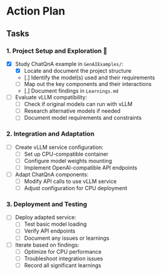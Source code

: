 # Action Plan

## Tasks

### 1. Project Setup and Exploration 🔄

- [x] Study ChatQnA example in `GenAIExamples/`:
    - [x] Locate and document the project structure
    - [.] Identify the model(s) used and their requirements
    - [ ] Map out the key components and their interactions
    - [.] Document findings in `Learnings.md`
- [ ] Evaluate vLLM compatibility:
    - [ ] Check if original models can run with vLLM
    - [ ] Research alternative models if needed
    - [ ] Document model requirements and constraints

### 2. Integration and Adaptation

- [ ] Create vLLM service configuration:
    - [ ] Set up CPU-compatible container
    - [ ] Configure model weights mounting
    - [ ] Implement OpenAI-compatible API endpoints
- [ ] Adapt ChatQnA components:
    - [ ] Modify API calls to use vLLM service
    - [ ] Adjust configuration for CPU deployment

### 3. Deployment and Testing

- [ ] Deploy adapted service:
    - [ ] Test basic model loading
    - [ ] Verify API endpoints
    - [ ] Document any issues or learnings
- [ ] Iterate based on findings:
    - [ ] Optimize for CPU performance
    - [ ] Troubleshoot integration issues
    - [ ] Record all significant learnings
